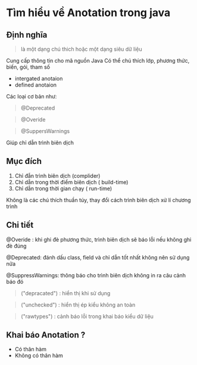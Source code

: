 # Tìm hiểu về Anotation trong java

## Định nghĩa

> là một dạng chú thich hoặc một dạng siêu dữ liệu

Cung cấp thông tin cho mã nguồn Java
Có thể chú thích lớp, phương thức, biến, gói, tham số

- intergated anotaion
- defined anotaion

Các loại cơ bản như:

> @Deprecated

> @Overide

> @SuppersWarnings

Giúp chỉ dẫn trình biên dịch

## Mục đích

1. Chỉ đẫn trình biên dịch (complider)
2. Chỉ dẫn trong thời điểm biên dịch ( build-time)
3. Chỉ dẫn trong thời gian chạy ( run-time)

Không là các chú thích thuần túy, thay đổi cách trình biên dịch xử lí chương trình

## Chi tiết

@Overide : khi ghi đè phương thức, trình biên dịch sẽ báo lỗi nếu không ghi đè đúng

@Deprecated: đánh dấu class, field và chỉ dẫn tốt nhất không nên sử dụng nữa

@SuppressWarnings: thông báo cho trình biên dịch không in ra câu cảnh báo đó

> ("depracated") : hiển thị khi sử dụng

> ("unchecked") : hiển thị ép kiểu không an toàn

> ("rawtypes") : cảnh báo lỗi trong khai báo kiểu dữ liệu

## Khai báo Anotation ?

- Có thân hàm
- Không có thân hàm
